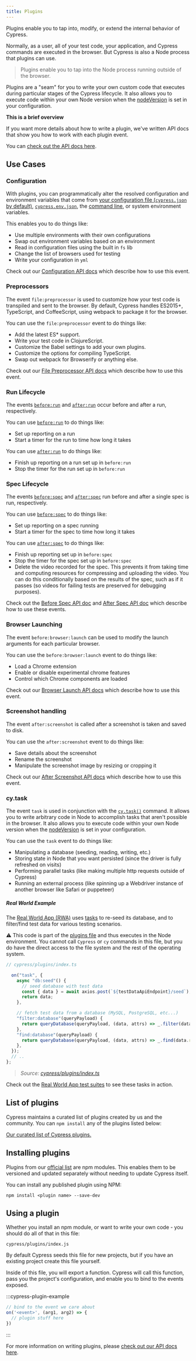 ```yaml
---
title: Plugins
---
```


Plugins enable you to tap into, modify, or extend the internal behavior of
Cypress.

Normally, as a user, all of your test code, your application, and Cypress
commands are executed in the browser. But Cypress is also a Node process that
plugins can use.

> Plugins enable you to tap into the Node process running outside of the
> browser.

Plugins are a "seam" for you to write your own custom code that executes during
particular stages of the Cypress lifecycle. It also allows you to execute code
within your own Node version when the
[nodeVersion](/guides/references/configuration#Node-version) is set in your
configuration.

<Alert type="info">

<strong class="alert-header">This is a brief overview</strong>

If you want more details about how to write a plugin, we've written API docs
that show you how to work with each plugin event.

You can [check out the API docs here](/api/plugins/writing-a-plugin).

</Alert>

## Use Cases

### Configuration

With plugins, you can programmatically alter the resolved configuration and
environment variables that come from
[your configuration file (`cypress.json` by default)](/guides/references/configuration),
[`cypress.env.json`](/guides/guides/environment-variables#Option-2-cypress-env-json),
the [command line](/guides/guides/command-line), or system environment
variables.

This enables you to do things like:

- Use multiple environments with their own configurations
- Swap out environment variables based on an environment
- Read in configuration files using the built in `fs` lib
- Change the list of browsers used for testing
- Write your configuration in `yml`

Check out our [Configuration API docs](/api/plugins/configuration-api) which
describe how to use this event.

### Preprocessors

The event `file:preprocessor` is used to customize how your test code is
transpiled and sent to the browser. By default, Cypress handles ES2015+,
TypeScript, and CoffeeScript, using webpack to package it for the browser.

You can use the `file:preprocessor` event to do things like:

- Add the latest ES\* support.
- Write your test code in ClojureScript.
- Customize the Babel settings to add your own plugins.
- Customize the options for compiling TypeScript.
- Swap out webpack for Browserify or anything else.

Check out our [File Preprocessor API docs](/api/plugins/preprocessors-api) which
describe how to use this event.

### Run Lifecycle

The events [`before:run`](/api/plugins/before-run-api) and
[`after:run`](/api/plugins/after-run-api) occur before and after a run,
respectively.

You can use [`before:run`](/api/plugins/before-run-api) to do things like:

- Set up reporting on a run
- Start a timer for the run to time how long it takes

You can use [`after:run`](/api/plugins/after-run-api) to do things like:

- Finish up reporting on a run set up in `before:run`
- Stop the timer for the run set up in `before:run`

### Spec Lifecycle

The events [`before:spec`](/api/plugins/before-spec-api) and
[`after:spec`](/api/plugins/after-spec-api) run before and after a single spec
is run, respectively.

You can use [`before:spec`](/api/plugins/before-spec-api) to do things like:

- Set up reporting on a spec running
- Start a timer for the spec to time how long it takes

You can use [`after:spec`](/api/plugins/after-spec-api) to do things like:

- Finish up reporting set up in `before:spec`
- Stop the timer for the spec set up in `before:spec`
- Delete the video recorded for the spec. This prevents it from taking time and
  computing resources for compressing and uploading the video. You can do this
  conditionally based on the results of the spec, such as if it passes (so
  videos for failing tests are preserved for debugging purposes).

Check out the [Before Spec API doc](/api/plugins/before-spec-api) and
[After Spec API doc](/api/plugins/after-spec-api) which describe how to use
these events.

### Browser Launching

The event `before:browser:launch` can be used to modify the launch arguments for
each particular browser.

You can use the `before:browser:launch` event to do things like:

- Load a Chrome extension
- Enable or disable experimental chrome features
- Control which Chrome components are loaded

Check out our [Browser Launch API docs](/api/plugins/browser-launch-api) which
describe how to use this event.

### Screenshot handling

The event `after:screenshot` is called after a screenshot is taken and saved to
disk.

You can use the `after:screenshot` event to do things like:

- Save details about the screenshot
- Rename the screenshot
- Manipulate the screenshot image by resizing or cropping it

Check out our [After Screenshot API docs](/api/plugins/after-screenshot-api)
which describe how to use this event.

### cy.task

The event `task` is used in conjunction with the
[`cy.task()`](/api/commands/task) command. It allows you to write arbitrary code
in Node to accomplish tasks that aren't possible in the browser. It also allows
you to execute code within your own Node version when the
[nodeVersion](/guides/references/configuration#Node-version) is set in your
configuration.

You can use the `task` event to do things like:

- Manipulating a database (seeding, reading, writing, etc.)
- Storing state in Node that you want persisted (since the driver is fully
  refreshed on visits)
- Performing parallel tasks (like making multiple http requests outside of
  Cypress)
- Running an external process (like spinning up a Webdriver instance of another
  browser like Safari or puppeteer)

##### <Icon name="graduation-cap"></Icon> Real World Example

The [Real World App (RWA)](https://github.com/cypress-io/cypress-realworld-app)
uses [tasks](/api/commands/task) to re-seed its database, and to filter/find
test data for various testing scenarios.

<Alert type="warning">

⚠️ This code is part of the
[plugins file](/guides/core-concepts/writing-and-organizing-tests#Plugin-files)
and thus executes in the Node environment. You cannot call `Cypress` or `cy`
commands in this file, but you do have the direct access to the file system and
the rest of the operating system.

</Alert>

```ts
// cypress/plugins/index.ts

  on("task", {
    async "db:seed"() {
      // seed database with test data
      const { data } = await axios.post(`${testDataApiEndpoint}/seed`);
      return data;
    },

    // fetch test data from a database (MySQL, PostgreSQL, etc...)
    "filter:database"(queryPayload) {
      return queryDatabase(queryPayload, (data, attrs) => _.filter(data.results, attrs));
    },
    "find:database"(queryPayload) {
      return queryDatabase(queryPayload, (data, attrs) => _.find(data.results, attrs));
    },
  });
  // ..
};
```

> _<Icon name="github"></Icon> Source:
> [cypress/plugins/index.ts](https://github.com/cypress-io/cypress-realworld-app/blob/develop/cypress/plugins/index.ts)_

Check out the
[Real World App test suites](https://github.com/cypress-io/cypress-realworld-app/tree/develop/cypress/tests/ui)
to see these tasks in action.

## List of plugins

Cypress maintains a curated list of plugins created by us and the community. You
can `npm install` any of the plugins listed below:

[Our curated list of Cypress plugins.](/plugins/directory)

## Installing plugins

Plugins from our [official list](/plugins/directory) are npm modules. This
enables them to be versioned and updated separately without needing to update
Cypress itself.

You can install any published plugin using NPM:

```shell
npm install <plugin name> --save-dev
```

## Using a plugin

Whether you install an npm module, or want to write your own code - you should
do all of that in this file:

```text
cypress/plugins/index.js
```

<Alert type="info">

By default Cypress seeds this file for new projects, but if you have an existing
project create this file yourself.

</Alert>

Inside of this file, you will export a function. Cypress will call this
function, pass you the project's configuration, and enable you to bind to the
events exposed.

:::cypress-plugin-example

```javascript
// bind to the event we care about
on('<event>', (arg1, arg2) => {
  // plugin stuff here
})
```

:::

For more information on writing plugins, please
[check out our API docs here](/api/plugins/writing-a-plugin).
